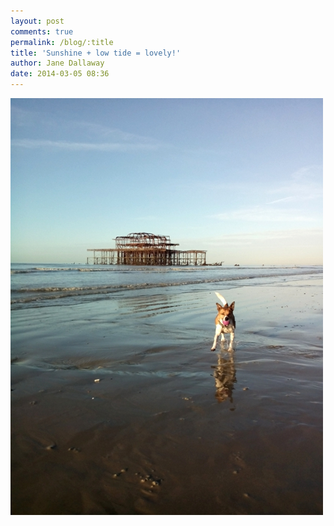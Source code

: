 ```yaml
---
layout: post
comments: true
permalink: /blog/:title
title: 'Sunshine + low tide = lovely!'
author: Jane Dallaway
date: 2014-03-05 08:36
---
```


<div><a href="/media/tp_IMG_20140305_083604.JPG"><img src="/media/tp_thumb_IMG_20140305_083604.JPG" width="500" height="667"/></a></div>


  
      
